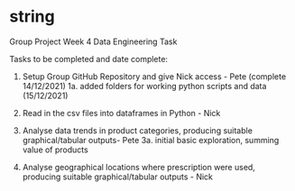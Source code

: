 # string
Group Project Week 4 Data Engineering Task

Tasks to be completed and date complete: 

1. Setup Group GitHub Repository and give Nick access - Pete (complete 14/12/2021) 
1a. added folders for working python scripts and data (15/12/2021)

2. Read in the csv files into dataframes in Python - Nick

3. Analyse data trends in product categories, producing suitable graphical/tabular outputs- Pete
3a. initial basic exploration, summing value of products 

4. Analyse geographical locations where prescription were used, producing suitable graphical/tabular outputs - Nick
